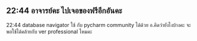 22:44  อาจารย์คะ 
ไปเจอของฟรีอีกอันคะ
------------------------------------------------------------
22:44 database navigator 
ใช้ กับ pycharm community ได้ด้วย
อ.คิดว่ายังไงบ้างคะ จะพอใช้ได้คล้ายกับ ver professional ไหมคะ 

<img src="">
<img src="">
